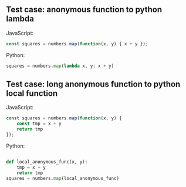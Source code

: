 ## Test case: anonymous function to python lambda
JavaScript:
```js
const squares = numbers.map(function(x, y) { x + y });
```

Python:
```py
squares = numbers.map(lambda x, y: x + y)
```

## Test case: long anonymous function to python local function
JavaScript:
```js
const squares = numbers.map(function(x, y) {
    const tmp = x + y
    return tmp
});
```

Python:
```py

def local_anonymous_func(x, y):
    tmp = x + y
    return tmp
squares = numbers.map(local_anonymous_func)
```
